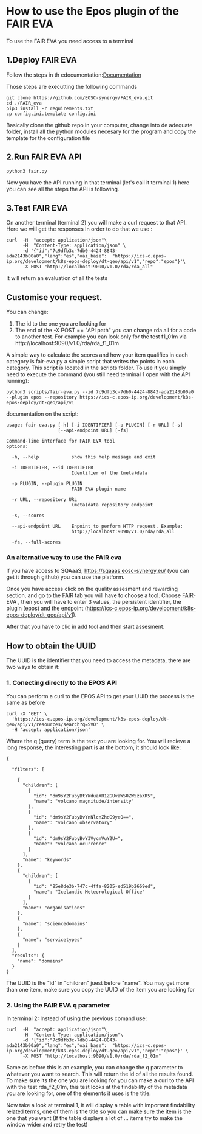 # How to use the Epos plugin of the FAIR EVA 
To use the FAIR EVA you need access to a terminal 

## 1.Deploy FAIR EVA
Follow the steps in th edocumentation:[Documentation](https://github.com/EOSC-synergy/FAIR_eva/blob/main/docs/index.md) 

Those steps  are executting the following commands
```
git clone https://github.com/EOSC-synergy/FAIR_eva.git
cd ./FAIR_eva
pip3 install -r requirements.txt
cp config.ini.template config.ini
```

Basically clone the github repo in your computer, change into de adequate folder, install all the python modules necesary for the program  and copy the template for the configuration file 

## 2.Run FAIR EVA API
```
python3 fair.py
```
Now you have the API running in that terminal (let's call it terminal 1) here you can see all the steps the API is following.


## 3.Test FAIR EVA  
On another terminal (terminal 2) you will make a curl request to that API. Here we will get the responses
In order to do that we use :
```
curl  -H  "accept: application/json"\
      -H  "Content-Type: application/json" \
      -d '{"id":"7c9dfb3c-7db0-4424-8843-ada2143b00a0","lang":"es","oai_base":  "https://ics-c.epos-ip.org/development/k8s-epos-deploy/dt-geo/api/v1","repo":"epos"}'\
      -X POST "http://localhost:9090/v1.0/rda/rda_all"
```
It will return an evaluation of all the tests 
## Customise your request.

You can change:
1. The id to the one you are looking for 
2. The end of the -X POST == "API path" you can change rda all for a code to another test. For example you can look only for the test f1_01m via http://localhost:9090/v1.0/rda/rda_f1_01m

A simple way to calculate the scores and how your item qualifies in each category is fair-eva.py a simple script that writes the points in each category.
This script is located in the scripts folder.
To use it you simply need to execute the command (you still need terminal 1 open with the API running):
```
python3 scripts/fair-eva.py --id 7c9dfb3c-7db0-4424-8843-ada2143b00a0 --plugin epos --repository https://ics-c.epos-ip.org/development/k8s-epos-deploy/dt-geo/api/v1 
```
documentation on the script:  
```
usage: fair-eva.py [-h] [-i IDENTIFIER] [-p PLUGIN] [-r URL] [-s]
                   [--api-endpoint URL] [-fs]
                   
Command-line interface for FAIR EVA tool
options:

  -h, --help            show this help message and exit

  -i IDENTIFIER, --id IDENTIFIER
                        Identifier of the (meta)data

  -p PLUGIN, --plugin PLUGIN
                        FAIR EVA plugin name

  -r URL, --repository URL
                        (meta)data repository endpoint

  -s, --scores

  --api-endpoint URL    Enpoint to perform HTTP request. Example:
                        http://localhost:9090/v1.0/rda/rda_all

  -fs, --full-scores
````

### An alternative way to use the FAIR eva
If you have access to SQAaaS, https://sqaaas.eosc-synergy.eu/ (you can get it through github) you can use the platform.

Once you have access click on the quality assesment and rewarding section, and go to the FAIR tab you will have to choose a tool.
Choose FAIR-EVA , then you will have to enter 3 values, the persistent identifier, the plugin (epos) and the endpoint (https://ics-c.epos-ip.org/development/k8s-epos-deploy/dt-geo/api/v1).

After that you have to clic in add tool and then start assesment.


## How to obtain the UUID
The UUID is the identifier that you need to access the metadata, there are two ways to obtain it: 

### 1. Conecting directly to the EPOS API

You can perform a curl to the EPOS API to get your UUID the process is the same as before 
````
curl -X 'GET' \
  'https://ics-c.epos-ip.org/development/k8s-epos-deploy/dt-geo/api/v1/resources/search?q=SVO' \
  -H 'accept: application/json'
````
Where the q (query) term is the text you are looking for. You will recieve a long response, the interesting part is at the bottom, it should look like:
````
{

  "filters": [
  
    {
      "children": [
        {
          "id": "dm9sY2FubyBtYWduaXR1ZGUvaW50ZW5zaXR5",
          "name": "volcano magnitude/intensity"
        },
        {
          "id": "dm9sY2FubyBvYnNlcnZhdG9yeQ==",
          "name": "volcano observatory"
        },
        {
          "id": "dm9sY2FubyBvY3VycmVuY2U=",
          "name": "volcano ocurrence"
        }
      ],
      "name": "keywords"
    },
    {
      "children": [
        {
          "id": "85e8de3b-747c-4ffa-8205-ed519b2669ed",
          "name": "Icelandic Meteorological Office"
        }
      ],
      "name": "organisations"
    },
    {
      "name": "sciencedomains"
    },
    {
      "name": "servicetypes"
    }
  ],
  "results": {
    "name": "domains"
  }
}

````

The UUID is the "id" in "children" juest before "name". 
You may get more than one item, make sure you copy the UUID  of the item you are looking for 



### 2. Using the FAIR EVA q parameter
In terminal 2:
Instead of using the previous comand use: 
````
curl  -H  "accept: application/json"\
      -H  "Content-Type: application/json"\
      -d '{"id":"7c9dfb3c-7db0-4424-8843-ada2143b00a0","lang":"es","oai_base":  "https://ics-c.epos-ip.org/development/k8s-epos-deploy/dt-geo/api/v1","repo":"epos"}' \
      -X POST "http://localhost:9090/v1.0/rda/rda_f2_01m"
````
Same as before this is an example, you can change the q parameter to whatever you want to search. This will return the id of all the results found. 
To make sure its the one you are looking for you can make a curl to the API with the test  rda_f2_01m, this test looks at the findability of the metadata you are looking for,
one of the elements it uses is the title.  

Now take a look at terminal 1, it will display a table with important findability related terms, one of them is the title so you can make sure the item is the one that you want
(If the table displays a lot of ... items try to make the window wider and retry the test)
